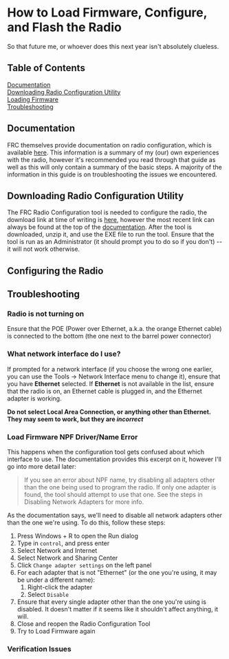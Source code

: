 # How to Load Firmware, Configure, and Flash the Radio
So that future me, or whoever does this next year isn't absolutely clueless.

## Table of Contents
[Documentation](#documentation)  
[Downloading Radio Configuration Utility](#downloading-radio-configuration-utility)  
[Loading Firmware](#loading-firmware)  
[Troubleshooting](#troubleshooting)

## Documentation
FRC themselves provide documentation on radio configuration, which is available [here](https://docs.wpilib.org/en/stable/docs/zero-to-robot/step-3/radio-programming.html). This information is a summary of my (our) own experiences with the radio, however it's recommended you read through that guide as well as this will only contain a summary of the basic steps. A majority of the information in this guide is on troubleshooting the issues we encountered.

## Downloading Radio Configuration Utility
The FRC Radio Configuration tool is needed to configure the radio, the download link at time of writing is [here](https://firstfrc.blob.core.windows.net/frc2023/Radio/FRC_Radio_Configuration_23_0_2.zip), however the most recent link can always be found at the top of the [documentation](#documentation). After the tool is downloaded, unzip it, and use the EXE file to run the tool. Ensure that the tool is run as an Administrator (it should prompt you to do so if you don't) -- it will not work otherwise.

## Configuring the Radio
<!-- TODO: Add Radio Configuration Instructions -->

## Troubleshooting
### Radio is not turning on
Ensure that the POE (Power over Ethernet, a.k.a. the orange Ethernet cable) is connected to the bottom (the one next to the barrel power connector)

### What network interface do I use?
If prompted for a network interface (if you choose the wrong one earlier, you can use the Tools → Network Interface menu to change it), ensure that you have **Ethernet** selected. If **Ethernet** is not available in the list, ensure that the radio is on, an Ethernet cable is plugged in, and the Ethernet adapter is working.

**Do not select Local Area Connection, or anything other than Ethernet. They may seem to work, but they are *incorrect***

### Load Firmware NPF Driver/Name Error
This happens when the configuration tool gets confused about which interface to use. The documentation provides this excerpt on it, however I'll go into more detail later:

> If you see an error about NPF name, try disabling all adapters other than the one being used to program the radio. If only one adapter is found, the tool should attempt to use that one. See the steps in Disabling Network Adapters for more info.

As the documentation says, we'll need to disable all network adapters other than the one we're using. To do this, follow these steps:

1. Press Windows + R to open the Run dialog
2. Type in `control`, and press enter
3. Select Network and Internet
4. Select Network and Sharing Center
5. Click `Change adapter settings` on the left panel
6. For each adapter that is not "Ethernet" (or the one you're using, it may be under a different name):
    1. Right-click the adapter
    2. Select `Disable`
7. Ensure that every single adapter other than the one you're using is disabled. It doesn't matter if it seems like it shouldn't affect anything, it will.
8. Close and reopen the Radio Configuration Tool
9. Try to Load Firmware again

### Verification Issues
<!-- TODO: Add instructions for verification issues -->
